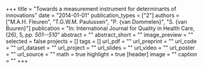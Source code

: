+++
title = "Towards a measurement instrument for determinants of innovations"
date = "2014-01-01"
publication_types = ["2"]
authors = ["M.A.H. Fleuren", "T.G.W.M. Paulussen", "P. {van Dommelen}", "S. {van Buuren}"]
publication = "In: International Journal for Quality in Health Care, (26), 5, _pp. 501--510_"
abstract = ""
abstract_short = ""
image_preview = ""
selected = false
projects = []
tags = []
url_pdf = ""
url_preprint = ""
url_code = ""
url_dataset = ""
url_project = ""
url_slides = ""
url_video = ""
url_poster = ""
url_source = ""
math = true
highlight = true
[header]
image = ""
caption = ""
+++
